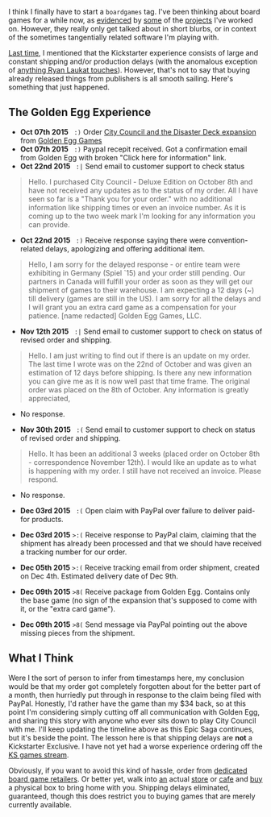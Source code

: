 I think I finally have to start a `boardgames` tag. I've been thinking about board games for a while now, as [evidenced](https://github.com/Inaimathi/deal) by [some](https://github.com/Inaimathi/all-boardgames-ever) of the [projects](https://github.com/Inaimathi/kicktracker) I've worked on. However, they really only get talked about in short blurbs, or in context of the sometimes tangentially related software I'm playing with.

[Last time](http://langnostic.inaimathi.ca/posts/delays), I mentioned that the Kickstarter experience consists of large and constant shipping and/or production delays (with the anomalous exception of [anything Ryan Laukat touches](http://www.redravengames.com/)). However, that's not to say that buying already released things from publishers is all smooth sailing. Here's something that just happened.

## The Golden Egg Experience

- **Oct 07th 2015** ` :)` Order [City Council and the Disaster Deck expansion](http://www.goldenegggames.com/#!city-council/c20cg) from [Golden Egg Games](http://www.goldenegggames.com/)
- **Oct 07th 2015** ` :)` Paypal recepit received. Got a confirmation email from Golden Egg with broken "Click here for information" link.
- **Oct 22nd 2015** ` :|` Send email to customer support to check status

> Hello. I purchased City Council - Deluxe Edition on October 8th and have not received any updates as to the status of my order. All I have seen so far is a "Thank you for your order." with no additional information like shipping times or even an invoice number. As it is coming up to the two week mark I'm looking for any information you can provide.

- **Oct 22nd 2015** ` :)` Receive response saying there were convention-related delays, apologizing and offering additional item.

> Hello,
> I am sorry for the delayed response - or entire team were exhibiting in Germany (Spiel `15) and your order still pending.
> Our partners in Canada will fulfill your order as soon as they will get our shipment of games to their warehouse.
> I am expecting a 12 days (~) till delivery (games are still in the US).
> I am sorry for all the delays and I will grant you an extra card game as a compensation for your patience.
> [name redacted]
> Golden Egg Games, LLC.

- **Nov 12th 2015** ` :|` Send email to customer support to check on status of revised order and shipping.

> Hello.
> I am just writing to find out if there is an update on my order. The last time I wrote was on the 22nd of October and was given an estimation of 12 days before shipping.  Is there any new information you can give me as it is now well past that time frame.  The original order was placed on the 8th of October.
> Any information is greatly appreciated,

- No response.

- **Nov 30th 2015** ` :(` Send email to customer support to check on status of revised order and shipping.

> Hello.
> It has been an additional 3 weeks (placed order on October 8th - correspondence November 12th).  I would like an update as to what is happening with my order.  I still have not received an invoice.
> Please respond.

- No response.

- **Dec 03rd 2015** ` :(` Open claim with PayPal over failure to deliver paid-for products.
- **Dec 03rd 2015** `>:(` Receive response to PayPal claim, claiming that the shipment has already been processed and that we should have received a tracking number for our order.
- **Dec 05th 2015** `>:(` Receive tracking email from order shipment, created on Dec 4th. Estimated delivery date of Dec 9th.
- **Dec 09th 2015** `>8(` Receive package from Golden Egg. Contains only the base game (no sign of the expansion that's supposed to come with it, or the "extra card game").
- **Dec 09th 2015** `>8(` Send message via PayPal pointing out the above missing pieces from the shipment.

## What I Think

Were I the sort of person to infer from timestamps here, my conclusion would be that my order got completely forgotten about for the better part of a month, then hurriedly put through in response to the claim being filed with PayPal. Honestly, I'd rather have the game than my $34 back, so at this point I'm considering simply cutting off all communication with Golden Egg, and sharing this story with anyone who ever sits down to play City Council with me. I'll keep updating the timeline above as this Epic Saga continues, but it's beside the point. The lesson here is that shipping delays are **not** a Kickstarter Exclusive. I have not yet had a worse experience ordering off the [KS games stream](http://kicktracker.inaimathi.ca/board-games).

Obviously, if you want to avoid this kind of hassle, order from [dedicated board game retailers](http://www.greatboardgames.ca/). Or better yet, walk into [an](http://bayfieldmall.ca/mall-directory/sir-games-a-lot) actual [store](http://store.401games.ca/) or [cafe](http://www.snakesandlattes.com/) and [buy](http://castleboardgames.com/) a physical box to bring home with you. Shipping delays eliminated, guaranteed, though this does restrict you to buying games that are merely currently available.
